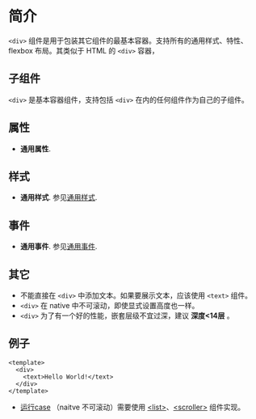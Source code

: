 # 简介

`<div>` 组件是用于包装其它组件的最基本容器。支持所有的通用样式、特性、flexbox 布局。其类似于 HTML 的 `<div>` 容器，

## 子组件

`<div>` 是基本容器组件，支持包括 `<div>` 在内的任何组件作为自己的子组件。

## 属性

* **通用属性**. 

## 样式

* **通用样式**. 参见[通用样式](../styles/common-styles.html).

## 事件

* **通用事件**. 参见[通用事件](../events/common-events.html).

## 其它

* 不能直接在 `<div>` 中添加文本。如果要展示文本，应该使用 `<text>` 组件。
* `<div>` 在 native 中不可滚动，即使显式设置高度也一样。
* `<div>` 为了有一个好的性能，嵌套层级不宜过深，建议 __深度<14层__ 。

## 例子

``` vue{2}
<template>
  <div>
    <text>Hello World!</text>
  </div>
</template>
```

- [运行case](http://dotwe.org/vue/57cc2dd8955b0ead3e5b46e3df2f58b9) （naitve 不可滚动）需要使用 [&lt;list&gt;](/docs/list.html)、[&lt;scroller&gt;](/docs/scroller.html) 组件实现。
